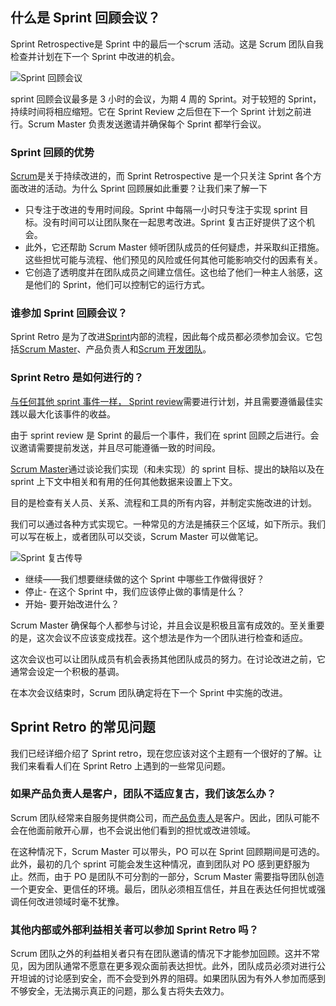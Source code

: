 ## 什么是 Sprint 回顾会议？

Sprint Retrospective是 Sprint 中的最后一个scrum 活动。这是 Scrum 团队自我检查并计划在下一个 Sprint 中改进的机会。

![Sprint 回顾会议](https://toolsqa.com/gallery/Agile%20-%20Scrum/1.Sprint%20Retrospective%20Meeting.webp)

sprint 回顾会议最多是 3 小时的会议，为期 4 周的 Sprint。对于较短的 Sprint，持续时间将相应缩短。它在 Sprint Review 之后但在下一个 Sprint 计划之前进行。Scrum Master 负责发送邀请并确保每个 Sprint 都举行会议。

### Sprint 回顾的优势

[Scrum](https://www.toolsqa.com/agile/scrum/what-is-scrum/)是关于持续改进的，而 Sprint Retrospective 是一个只关注 Sprint 各个方面改进的活动。为什么 Sprint 回顾展如此重要？让我们来了解一下

-   只专注于改进的专用时间段。Sprint 中每隔一小时只专注于实现 sprint 目标。没有时间可以让团队聚在一起思考改进。Sprint 复古正好提供了这个机会。
-   此外，它还帮助 Scrum Master 倾听团队成员的任何疑虑，并采取纠正措施。这些担忧可能与流程、他们预见的风险或任何其他可能影响交付的因素有关。
-   它创造了透明度并在团队成员之间建立信任。这也给了他们一种主人翁感，这是他们的 Sprint，他们可以控制它的运行方式。

### 谁参加 Sprint 回顾会议？

Sprint Retro 是为了改进[Sprint](https://www.toolsqa.com/agile/scrum/sprint/)内部的流程，因此每个成员都必须参加会议。它包括[Scrum Master](https://www.toolsqa.com/agile/scrum/scrum-master/)、产品负责人和[Scrum 开发团队](https://www.toolsqa.com/agile/scrum/scrum-development-team/)。

### Sprint Retro 是如何进行的？

[与任何其他 sprint 事件一样， Sprint review](https://www.toolsqa.com/agile/scrum/sprint-review/)需要进行计划，并且需要遵循最佳实践以最大化该事件的收益。

由于 sprint review 是 Sprint 的最后一个事件，我们在 sprint 回顾之后进行。会议邀请需要提前发送，并且尽可能遵循一致的时间段。

[Scrum Master](https://www.toolsqa.com/agile/scrum/scrum-master/)通过谈论我们实现（和未实现）的 sprint 目标、提出的缺陷以及在 sprint 上下文中相关和有用的任何其他数据来设置上下文。

目的是检查有关人员、关系、流程和工具的所有内容，并制定实施改进的计划。

我们可以通过各种方式实现它。一种常见的方法是捕获三个区域，如下所示。我们可以写在板上，或者团队可以交谈，Scrum Master 可以做笔记。

![Sprint 复古传导](https://toolsqa.com/gallery/Agile%20-%20Scrum/2.Sprint%20Retro%20Conduction.webp)

-   继续——我们想要继续做的这个 Sprint 中哪些工作做得很好？
-   停止- 在这个 Sprint 中，我们应该停止做的事情是什么？
-   开始- 要开始改进什么？

Scrum Master 确保每个人都参与讨论，并且会议是积极且富有成效的。至关重要的是，这次会议不应该变成找茬。这个想法是作为一个团队进行检查和适应。

这次会议也可以让团队成员有机会表扬其他团队成员的努力。在讨论改进之前，它通常会设定一个积极的基调。

在本次会议结束时，Scrum 团队确定将在下一个 Sprint 中实施的改进。

## Sprint Retro 的常见问题

我们已经详细介绍了 Sprint retro，现在您应该对这个主题有一个很好的了解。让我们来看看人们在 Sprint Retro 上遇到的一些常见问题。

### 如果产品负责人是客户，团队不适应复古，我们该怎么办？

Scrum 团队经常来自服务提供商公司，而[产品负责人](https://www.toolsqa.com/agile/scrum/scrum-master/)是客户。因此，团队可能不会在他面前敞开心扉，也不会说出他们看到的担忧或改进领域。

在这种情况下，Scrum Master 可以带头，PO 可以在 Sprint 回顾期间是可选的。此外，最初的几个 sprint 可能会发生这种情况，直到团队对 PO 感到更舒服为止。然而，由于 PO 是团队不可分割的一部分，Scrum Master 需要指导团队创造一个更安全、更信任的环境。最后，团队必须相互信任，并且在表达任何担忧或强调任何改进领域时毫不犹豫。

### 其他内部或外部利益相关者可以参加 Sprint Retro 吗？

Scrum 团队之外的利益相关者只有在团队邀请的情况下才能参加回顾。这并不常见，因为团队通常不愿意在更多观众面前表达担忧。此外，团队成员必须对进行公开坦诚的讨论感到安全，而不会受到外界的阻碍。如果团队因为有外人参加而感到不够安全，无法揭示真正的问题，那么复古将失去效力。